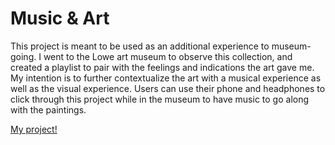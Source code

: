 # Music & Art

This project is meant to be used as an additional experience to museum-going. I went to the Lowe art museum to observe this collection, and created a playlist to pair with the feelings and indications the art gave me. My intention is to further contextualize the art with a musical experience as well as the visual experience. Users can use their phone and headphones to click through this project while in the museum to have music to go along with the paintings.

[My project!](https://hxm337.github.io/CIM-540/Homework/final/)
